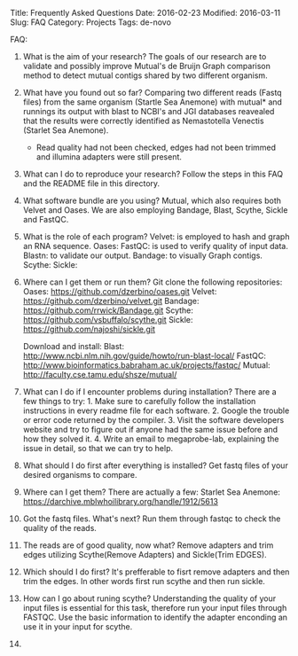 Title: Frequently Asked Questions
Date: 2016-02-23
Modified: 2016-03-11
Slug: FAQ
Category: Projects
Tags: de-novo


FAQ:

1. What is the aim of your research?
    The goals of our research are to validate and possibly improve Mutual's de Bruijn Graph comparison method to detect mutual contigs shared by two different organism.

2. What have you found out so far?
	Comparing two different reads (Fastq files) from the same organism (Startle Sea Anemone) with mutual* and runnings its output with blast to NCBI's and JGI databases reavealed that the results were correctly identified as Nemastotella Venectis (Starlet Sea Anemone).  

	* Read quality had not been checked, edges had not been trimmed and illumina adapters were still present. 

3. What can I do to reproduce your research?
	Follow the steps in this FAQ and the README file in this directory.

4. What software bundle are you using?
    Mutual,  which also requires both Velvet and Oases.
    We are also employing Bandage, Blast, Scythe, Sickle and FastQC.

5. What is the role of each program?
    Velvet: is employed to hash and graph an RNA sequence.
    Oases:
    FastQC: is used to verify quality of input data.
    Blastn: to validate our output.
    Bandage: to visually Graph contigs.
    Scythe: 
    Sickle: 

6. Where can I get them or run them?
    Git clone the following repositories:
        Oases:  <https://github.com/dzerbino/oases.git>
        Velvet: <https://github.com/dzerbino/velvet.git>
        Bandage: <https://github.com/rrwick/Bandage.git>
        Scythe: <https://github.com/vsbuffalo/scythe.git>
        Sickle: <https://github.com/najoshi/sickle.git>

    Download and install:
        Blast:  <http://www.ncbi.nlm.nih.gov/guide/howto/run-blast-local/>
        FastQC: <http://www.bioinformatics.babraham.ac.uk/projects/fastqc/>
        Mutual: <http://faculty.cse.tamu.edu/shsze/mutual/>

7. What can I do if I encounter problems during installation?
	There are a few things to try:
		1. Make sure to carefully follow the installation instructions in every readme file for each software. 
		2. Google the trouble or error code returned by the compiler.
		3. Visit the software developers website and try to figure out if anyone had the same issue before and how they solved it.
		4. Write an email to megaprobe-lab, explaining the issue in detail, so that we can try to help. 

8. What should I do first after everything is installed?
	Get fastq files of your desired organisms to compare.

9. Where can I get them?
	There are actually a few:
    Starlet Sea Anemone: <https://darchive.mblwhoilibrary.org/handle/1912/5613>

10. Got the fastq files. What's next?
	Run them through fastqc to check the quality of the reads.

11. The reads are of good quality, now what?
	Remove adapters and trim edges utilizing Scythe(Remove Adapters) and Sickle(Trim EDGES).

12. Which should I do first?
    It's prefferable to fisrt remove adapters and then trim the edges.
    In other words first run scythe and then run sickle.

13. How can I go about runing scythe?
    Understanding the quality of your input files is essential for this task, therefore run your input files through FASTQC.
    Use the basic information to identify the adapter enconding an use it in your input for scythe.

14.

